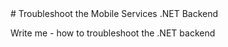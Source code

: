 <properties linkid="mobile-services-dotnet-backend-how-to-troubleshoot" urlDisplayName="Troubleshoot the Mobile Services .NET Backend" pageTitle="Troubleshoot the Mobile Services .NET Backend - Azure Mobile Services" metaKeywords="" description="Learn how to diagnose and fix issues with your mobile services using the .NET backend" metaCanonical="" services="" documentationCenter="Mobile" title="Troubleshoot the Mobile Services .NET Backend" authors="yavorg" solutions="" manager="" editor="mollybos" />
# Troubleshoot the Mobile Services .NET Backend

Write me - how to troubleshoot the .NET backend

